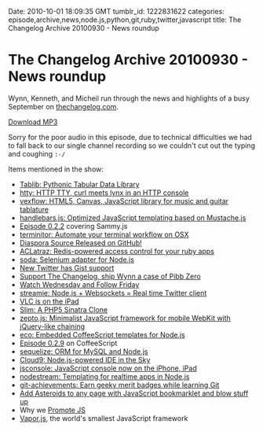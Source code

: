 Date: 2010-10-01 18:09:35 GMT
tumblr_id: 1222831622
categories: episode,archive,news,node.js,python,git,ruby,twitter,javascript
title: The Changelog Archive 20100930 - News roundup

# The Changelog Archive 20100930 - News roundup

Wynn, Kenneth, and Micheil run through the news and highlights of a busy September on [thechangelog.com](http://thechangelog.com).

[Download MP3](http://changelogshow.com/105/16394-the-changelog-archive-20100930-news-roundup.mp3)

Sorry for the poor audio in this episode, due to technical difficulties we had to fall back to our single channel recording so we couldn't cut out the typing and coughing `:-/`

Items mentioned in the show:

* [Tablib: Pythonic Tabular Data Library](http://thechangelog.com/post/1112527716/tablib-pythonic-tabular-data-library)
* [htty: HTTP TTY, curl meets lynx in an HTTP console](http://thechangelog.com/post/1081571891/htty-htty-is-the-http-tty-a-console-application-for-inte)
* [vexflow: HTML5, Canvas, JavaScript library for music and guitar tablature](http://thechangelog.com/post/1097381443/vexflow-html5-canvas-javascript-library-music-and-guitar)
* [handlebars.js: Optimized JavaScript templating based on Mustache.js ](http://thechangelog.com/post/1111122817/handlebars-js)
* [Episode 0.2.2](http://thechangelog.com/post/553380723/episode-0-2-2-sammy-js-with-aaron-quint) covering Sammy.js
* [terminitor: Automate your terminal workflow on OSX](http://thechangelog.com/post/1121940971/terminitor-automate-your-workflow)
* [Diaspora Source Released on GitHub!](http://thechangelog.com/post/1129594095/diaspora-source-released-on-github)
* [ACLatraz: Redis-powered access control for your ruby apps](http://thechangelog.com/post/1132300045/aclatraz-redis-powered-access-control-ruby-apps)
* [soda: Selenium adapter for Node.js](http://thechangelog.com/post/1132927058/soda-selenium-node-js-adapter)
* [New Twitter has Gist support](http://thechangelog.com/post/1138803213/new-twitter-with-gist-support)
* [Support The Changelog, ship Wynn a case of Pibb Zero](http://www.google.com/search?aq=f&sourceid=chrome&ie=UTF-8&q=pibb+zero#q=pibb+zero&hl=en&prmd=ivs&source=univ&tbs=shop:1&tbo=u&ei=tBSmTO3YMoGC8gaMqKGSCg&sa=X&oi=product_result_group&ct=title&resnum=3&ved=0CDYQrQQwAg&fp=d2bb5792800463b)
* [Watch Wednesday and Follow Friday](http://thechangelog.com/post/1167855730/watchwednesday-20100922)
* [streamie: Node.js + Websockets = Real time Twitter client](http://thechangelog.com/post/1152112645/streamie-node-js-websockets-twitter-client)
* [VLC is on the iPad](http://thechangelog.com/post/1157214119/vlc-for-ipad-approved-by-apple)
* [Slim: A PHP5 Sinatra Clone](http://thechangelog.com/post/1159626415/slim-a-php5-sinatra-clone)
* [zepto.js: Minimalist JavaScript framework for mobile WebKit with jQuery-like chaining](http://thechangelog.com/post/1161428869/zepto-js-minimalist-javascript-framework-for-mobile-webk)
* [eco: Embedded CoffeeScript templates for Node.js](http://thechangelog.com/post/1174993103/eco-embedded-coffeescript-templates)
* [Episode 0.2.9](http://thechangelog.com/post/849754840/episode-0-2-9-coffeescript-with-jeremy-ashkenas) on CoffeeScript
* [sequelize: ORM for MySQL and Node.js](http://thechangelog.com/post/1178933840/sequelize-orm-for-mysql-and-node-js)
* [Cloud9: Node.js-powered IDE in the Sky](http://thechangelog.com/post/1186042992/cloud9-node-js-powered-ide-in-the-sky)
* [jsconsole: JavaScript console now on the iPhone, iPad](http://thechangelog.com/post/1189366882/jsconsole-iphone-the-iphone-native-version-of-js-console)
* [nodestream: Templating for realtime apps in Node.js](http://thechangelog.com/post/1194098336/nodestream-realtime-apps-made-easy-with-templating)
* [git-achievements: Earn geeky merit badges while learning Git](http://thechangelog.com/post/1200486354/git-achievements-aquire-achievements-while-using-git)
* [Add Asteroids to any page with JavaScript bookmarklet and blow stuff up](http://thechangelog.com/post/1206144430/erkie-github-com-mah-pages)
* Why we [Promote JS](http://promotejs.com/)
* [Vapor.js](http://vaporjs.com/), the world's smallest JavaScript framework
